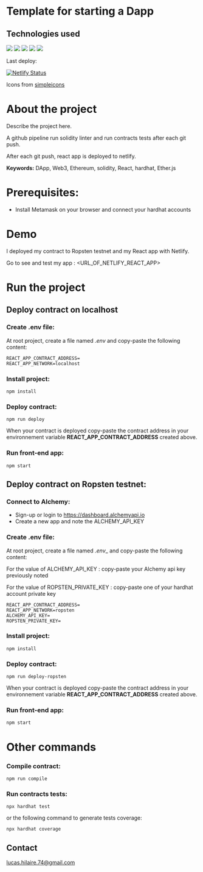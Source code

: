 # Template for starting a Dapp

## Technologies used

![](https://img.shields.io/badge/-Solidity-000000?style=for-the-badge&logo=Solidity&logoColor=fff)
![](https://img.shields.io/badge/-React-2496ED?style=for-the-badge&logo=React&logoColor=fff)
![](https://img.shields.io/badge/-Netlifly-007ACC?style=for-the-badge&logo=netlify&logoColor=fff)
![](https://img.shields.io/badge/-Hardhat-F8F8F5?style=for-the-badge)
![](https://img.shields.io/badge/-Ethereum-0000ff?style=for-the-badge&logo=Ethereum&logoColor=fff)

Last deploy:

[![Netlify Status](https://api.netlify.com/api/v1/badges/b24290b8-ac4f-4fe8-9415-15adf78011cc/deploy-status)](https://app.netlify.com/sites/<YOUR_DOMAIN>/deploys)

Icons from [simpleicons](https://simpleicons.org/)

# About the project

Describe the project here.

A github pipeline run solidity linter and run contracts tests after each git push.

After each git push, react app is deployed to netlify.

**Keywords:** DApp, Web3, Ethereum, solidity, React, hardhat, Ether.js

# Prerequisites:

- Install Metamask on your browser and connect your hardhat accounts

# Demo

I deployed my contract to Ropsten testnet and my React app with Netlify.

Go to see and test my app : <URL_OF_NETLIFY_REACT_APP>

# Run the project

## Deploy contract on localhost

### Create .env file:

At root project, create a file named _.env_ and copy-paste the following content:

```
REACT_APP_CONTRACT_ADDRESS=
REACT_APP_NETWORK=localhost
```

### Install project:

```
npm install
```

### Deploy contract:

```
npm run deploy
```

When your contract is deployed copy-paste the contract address in your environnement variable **REACT_APP_CONTRACT_ADDRESS** created above.

### Run front-end app:

```
npm start
```

## Deploy contract on Ropsten testnet:

### Connect to Alchemy:

- Sign-up or login to <https://dashboard.alchemyapi.io>
- Create a new app and note the ALCHEMY_API_KEY

### Create .env file:

At root project, create a file named _.env_\_ and copy-paste the following content:

For the value of ALCHEMY_API_KEY : copy-paste your Alchemy api key previously noted

For the value of ROPSTEN_PRIVATE_KEY : copy-paste one of your hardhat account private key

```
REACT_APP_CONTRACT_ADDRESS=
REACT_APP_NETWORK=ropsten
ALCHEMY_API_KEY=
ROPSTEN_PRIVATE_KEY=
```

### Install project:

```
npm install
```

### Deploy contract:

```
npm run deploy-ropsten
```

When your contract is deployed copy-paste the contract address in your environnement variable **REACT_APP_CONTRACT_ADDRESS** created above.

### Run front-end app:

```
npm start
```

# Other commands

### Compile contract:

```
npm run compile
```

### Run contracts tests:

```
npx hardhat test
```

or the following command to generate tests coverage:

```
npx hardhat coverage
```

## Contact

<lucas.hilaire.74@gmail.com>
